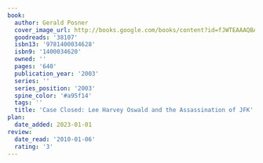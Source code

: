 ```yaml
---
book:
  author: Gerald Posner
  cover_image_url: http://books.google.com/books/content?id=fJWTEAAAQBAJ&printsec=frontcover&img=1&zoom=1&source=gbs_api
  goodreads: '38107'
  isbn13: '9781400034628'
  isbn9: '1400034620'
  owned: ''
  pages: '640'
  publication_year: '2003'
  series: ''
  series_position: '2003'
  spine_color: '#a95f14'
  tags: ''
  title: 'Case Closed: Lee Harvey Oswald and the Assassination of JFK'
plan:
  date_added: 2023-01-01
review:
  date_read: '2010-01-06'
  rating: '3'
---
```

